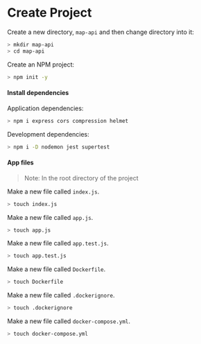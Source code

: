 # Create Project

Create a new directory, `map-api` and then change directory into it:

```bash
> mkdir map-api
> cd map-api
```

Create an NPM project:

```bash
> npm init -y
```

#### Install dependencies

Application dependencies:
```bash
> npm i express cors compression helmet
```

Development dependencies:
```bash
> npm i -D nodemon jest supertest
```

#### App files

> Note: In the root directory of the project

Make a new file called `index.js`.

```bash
> touch index.js
```

Make a new file called `app.js`.

```bash
> touch app.js
```

Make a new file called `app.test.js`.

```bash
> touch app.test.js
```

Make a new file called `Dockerfile`.

```bash
> touch Dockerfile
```

Make a new file called `.dockerignore`.

```bash
> touch .dockerignore
```

Make a new file called `docker-compose.yml`.

```bash
> touch docker-compose.yml
```